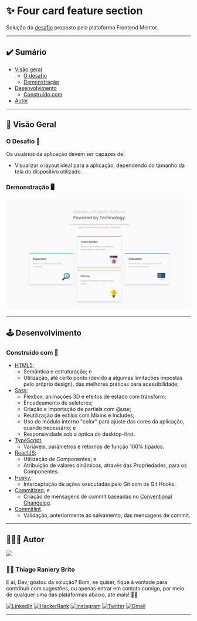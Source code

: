 # ✨ Four card feature section

Solução do [desafio](https://www.frontendmentor.io/challenges/four-card-feature-section-weK1eFYK) proposto pela plataforma Frontend Mentor.

---

## ✔️ Sumário

- [Visão geral](#-visão-geral)
  - [O desafio](#o-desafio-)
  - [Demonstração](#demonstração-%EF%B8%8F)
- [Desenvolvimento](#%EF%B8%8F-desenvolvimento)
  - [Construído com](#construído-com-)
- [Autor](#-autor)

---

## 🔎 Visão Geral

### O Desafio 🎯

Os usuários da aplicação devem ser capazes de:

- Visualizar o layout ideal para a aplicação, dependendo do tamanho da tela do dispositivo utilizado.

### Demonstração 🖥️

![](./.github/demo.png)

---

## 🕹️ Desenvolvimento

### Construído com 🔮

- [HTML5](https://devdocs.io/html/);
  - Semântica e estruturação; e
  - Utilização, até certo ponto (devido a algumas limitações impostas pelo próprio design), das melhores práticas para acessibilidade;
- [Sass](https://sass-lang.com/);
  - Flexbox, animações 3D e efeitos de estado com transform;
  - Encadeamento de seletores;
  - Criação e importação de partials com @use;
  - Reutilização de estilos com Mixins e Includes;
  - Uso do módulo interno "color" para ajuste das cores da aplicação, quando necessário; e
  - Responsividade sob a óptica do desktop-first.
- [TypeScript](https://www.typescriptlang.org/);
  - Variáveis, parâmetros e retornos de função 100% tipados.
- [ReactJS](https://reactjs.org/);
  - Utilização de Componentes; e
  - Atribuição de valores dinâmicos, através das Propriedades, para os Componentes.
- [Husky](https://typicode.github.io/husky/#/);
  - Interceptação de ações executadas pelo Git com os Git Hooks.
- [Commitizen](https://github.com/commitizen/cz-cli); e
  - Criação de mensagens de commit baseadas no [Conventional Changelog](https://github.com/conventional-changelog/conventional-changelog).
- [Commitlint](https://commitlint.js.org/#/).
  - Validação, anteriormente ao salvamento, das mensagens de commit.

---

## 👨🏽‍🎓 Autor

<div>
  <img src="https://github.com/trybrito.png" width="150px" />

  <div>
    <h3>
      🤝🏽 Thiago Raniery Brito
    </h3>
    <p>
      E aí, Dev, gostou da solução? Bom, se quiser, fique à vontade para contribuir com sugestões, ou apenas entrar em contato comigo, por meio de qualquer uma das plataformas abaixo, até mais! 👋🏽
    </p>
  </div>
  
  <div>
    <a href="https://www.linkedin.com/in/trybrito/" rel="nofollow">
      <img src="https://img.shields.io/badge/LinkedIn-0077B5?style=for-the-badge&logo=linkedin&logoColor=white" alt="LinkedIn" /></a>
    <a href="https://www.hackerrank.com/thiagobritotrs" rel="nofollow">
      <img src="https://img.shields.io/badge/-Hackerrank-2EC866?style=for-the-badge&logo=HackerRank&logoColor=white" alt="HackerRank" /></a>
    <a href="https://www.instagram.com/trybrito/" rel="nofollow">
      <img src="https://img.shields.io/badge/Instagram-E4405F?style=for-the-badge&logo=instagram&logoColor=white" alt="Instagram" /></a>
    <a href="https://twitter.com/trybrito" rel="nofollow">
      <img src="https://img.shields.io/badge/Twitter-1DA1F2?style=for-the-badge&logo=twitter&logoColor=white" alt="Twitter" /></a>
    <a href="mailto:thiagobritotrs@gmail.com" rel="nofollow">
      <img src="https://img.shields.io/badge/Gmail-D14836?style=for-the-badge&logo=gmail&logoColor=white" alt="Gmail" /></a>
  </div>
</div>

---
